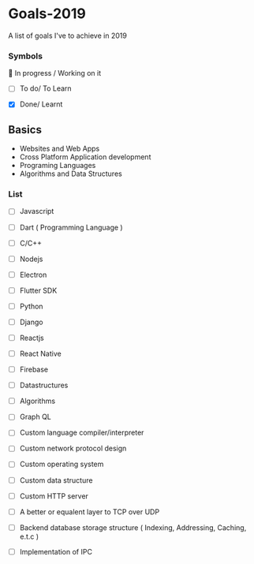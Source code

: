 # Goals-2019
A list of goals I've to achieve in 2019

### Symbols
:pushpin: In progress / Working on it
- [ ] To do/ To Learn
- [X] Done/ Learnt


## Basics
* Websites and Web Apps
* Cross Platform Application development
* Programing Languages
* Algorithms and Data Structures

### List

- [ ] Javascript
- [ ] Dart ( Programming Language )
- [ ] C/C++
- [ ] Nodejs
- [ ] Electron
- [ ] Flutter SDK
- [ ] Python
- [ ] Django
- [ ] Reactjs
- [ ] React Native
- [ ] Firebase
- [ ] Datastructures
- [ ] Algorithms
- [ ] Graph QL


- [ ] Custom language compiler/interpreter
- [ ] Custom network protocol design
- [ ] Custom operating system
- [ ] Custom data structure
- [ ] Custom HTTP server
- [ ] A better or equalent layer to TCP over UDP
- [ ] Backend database storage structure ( Indexing, Addressing, Caching,  e.t.c )
- [ ] Implementation of IPC
